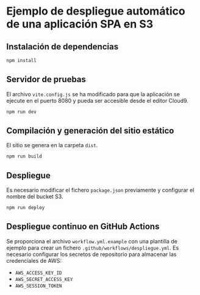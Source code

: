 # Ejemplo de despliegue automático de una aplicación SPA en S3

## Instalación de dependencias

```sh
npm install
```

## Servidor de pruebas
El archivo `vite.config.js` se ha modificado para que la aplicación se ejecute en el puerto 8080 y pueda ser accesible desde el editor Cloud9.

```sh
npm run dev
```

## Compilación y generación del sitio estático
El sitio se genera en la carpeta `dist`.

```sh
npm run build
```

## Despliegue
Es necesario modificar el fichero `package.json` previamente y configurar el nombre del bucket S3.

```sh
npm run deploy
```

## Despliegue continuo en GitHub Actions
Se proporciona el archivo `workflow.yml.example` con una plantilla de ejemplo para crear un fichero `.github/workflows/despliegue.yml`. Es necesario configurar los secretos de repositorio para almacenar las credenciales de AWS:
- `AWS_ACCESS_KEY_ID`
- `AWS_SECRET_ACCESS_KEY`
- `AWS_SESSION_TOKEN`